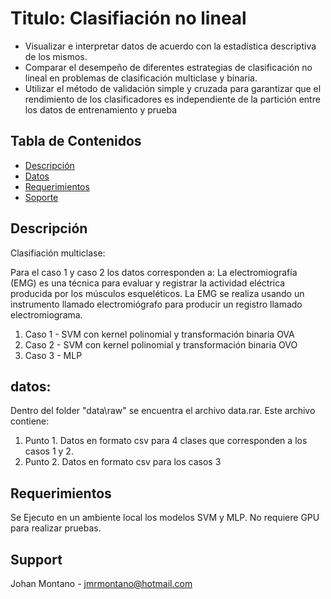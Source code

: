 # Titulo: Clasifiación no lineal
* Visualizar e interpretar datos de acuerdo con la estadística descriptiva de los mismos.
* Comparar el desempeño de diferentes estrategias de clasificación no lineal en problemas de
clasificación multiclase y binaria.
* Utilizar el método de validación simple y cruzada para garantizar que el rendimiento de los
clasificadores es independiente de la partición entre los datos de entrenamiento y prueba

## Tabla de Contenidos
* [Descripción](#descripción)
* [Datos](#datos)
* [Requerimientos](#requerimientos)
* [Soporte](#Support)

## Descripción

Clasifiación multiclase:

Para el caso 1 y caso 2 los datos corresponden a:
La electromiografía (EMG) es una técnica para evaluar y registrar la actividad eléctrica producida por los músculos esqueléticos. La EMG se realiza usando un instrumento llamado electromiógrafo para producir un registro llamado electromiograma.

1. Caso 1 - SVM con kernel polinomial y transformación binaria OVA
2. Caso 2 - SVM con kernel polinomial y transformación binaria OVO
3. Caso 3 - MLP

## datos:

Dentro del folder "data\raw" se encuentra el archivo data.rar. Este archivo contiene:

1. Punto 1. Datos en formato csv para 4 clases que corresponden a los casos 1 y 2.
2. Punto 2. Datos en formato csv para los casos 3

## Requerimientos
Se Ejecuto en un ambiente local los modelos SVM y MLP.
No requiere GPU para realizar pruebas.

## Support
Johan Montano - jmrmontano@hotmail.com
